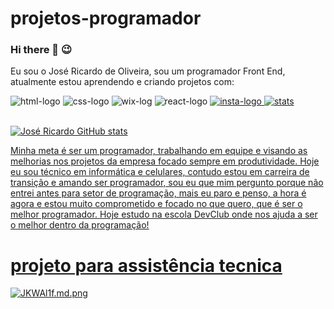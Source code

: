 # projetos-programador
### Hi there 👋 😉 

Eu sou o José Ricardo de Oliveira, sou um programador Front End, atualmente estou aprendendo e 
criando projetos com:

 
<img src="https://img.shields.io/badge/HTML-239120?style=for-the-badge&logo=html5&logoColor=white" alt="html-logo" /> <img src="https://img.shields.io/badge/CSS-239120?&style=for-the-badge&logo=css3&logoColor=white" alt="css-logo" /> 
<img src="https://img.shields.io/badge/Wix-000?style=for-the-badge&logo=wix&logoColor=white" alt="wix-log" />
<img src="https://img.shields.io/badge/React-20232A?style=for-the-badge&logo=react&logoColor=61DAFB" alt="react-logo" />
<a href="https://www.instagram.com/ztechinforcelulares">
<img src="https://img.shields.io/badge/Instagram-E4405F?style=for-the-badge&logo=instagram&logoColor=white" alt="insta-logo" />
<img src="https://img.shields.io/badge/GitHub-100000?style=for-the-badge&logo=github&logoColor=white" alt="stats"  />  
<br>

![José Ricardo GitHub stats](https://github-readme-stats.vercel.app/api?username=zericardojesus&show_icons=true&bg_color=#92E539)


Minha meta é ser um programador, trabalhando em equipe e visando as melhorias nos projetos da empresa focado sempre em produtividade. 
Hoje eu sou técnico em informática e celulares, contudo estou em carreira de transição e amando ser programador, sou eu que
mim pergunto porque não entrei antes para setor de programação, mais eu paro e penso, a hora é agora e estou muito comprometido e focado no que quero, que é ser 
o melhor programador. Hoje estudo na escola DevClub onde nos ajuda a ser o melhor dentro da programação!

# projeto para assistência tecnica

<a href="https://freeimage.host/i/JKWAl1f"><img src="https://iili.io/JKWAl1f.md.png" alt="JKWAl1f.md.png" border="0"></a>
